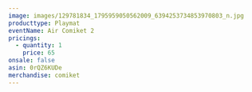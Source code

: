 ```yaml
---
image: images/129781834_1795959050562009_6394253734853970803_n.jpg
producttype: Playmat
eventName: Air Comiket 2
pricings:
  - quantity: 1
    price: 65
onsale: false
asin: 0rQZ6KUDe
merchandise: comiket
---
```

